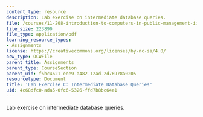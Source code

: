 ```yaml
---
content_type: resource
description: Lab exercise on intermediate database queries.
file: /courses/11-208-introduction-to-computers-in-public-management-ii-january-iap-2002/4c68dfc0ada50fc65326ffd7b8bc64e1_11208labC.pdf
file_size: 223890
file_type: application/pdf
learning_resource_types:
- Assignments
license: https://creativecommons.org/licenses/by-nc-sa/4.0/
ocw_type: OCWFile
parent_title: Assignments
parent_type: CourseSection
parent_uid: f6bc4621-eee9-a482-12ad-2d76978a0205
resourcetype: Document
title: 'Lab Exercise C: Intermediate Database Queries'
uid: 4c68dfc0-ada5-0fc6-5326-ffd7b8bc64e1
---
```

Lab exercise on intermediate database queries.